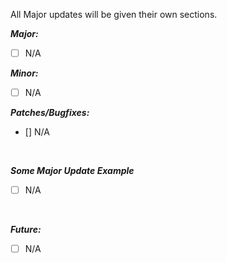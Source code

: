 All Major updates will be given their own sections.

***Major:***<br/>
- [ ] N/A<br/>

***Minor:***<br/>
- [ ] N/A<br/>

***Patches/Bugfixes:***<br/>
- [] N/A<br/>

<br/>

***Some Major Update Example***<br/>
- [ ] N/A<br/>

<br/>

***Future:***<br/>
- [ ] N/A<br/>
